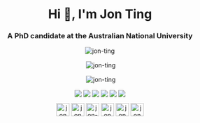 <h1 align="center">Hi 👋, I'm Jon Ting</h1>
<h3 align="center">A PhD candidate at the Australian National University</h3>

<p align="center"> <img src="https://komarev.com/ghpvc/?username=jon-ting" alt="jon-ting" /> </p>

<p align="center">&nbsp;<img align="center" src="https://github-readme-stats.vercel.app/api?username=jon-ting&show_icons=true&theme=github_dark&bg_color=00000000&border_radius=9&rank_icon=github&include_all_commits=true&custom_title=GitHub%20Stats&number_format=long" alt="jon-ting" /></p>

<p align="center">&nbsp;<img align="center" src="https://github-readme-stats.vercel.app/api/top-langs/?username=jon-ting&theme=dark&layout=compact&size_weight=0.2&count_weight=0.8&langs_count=8" alt="jon-ting" /></p>

<p align="center">
<a href="https://github.com/jon-ting/coursera-certifications"><img align="center" src="https://github-readme-stats.vercel.app/api/pin/?username=jon-ting&repo=coursera-certifications&show_owner=true&theme=dark" /></a>
<a href="https://github.com/jon-ting/sphractal"><img align="center" src="https://github-readme-stats.vercel.app/api/pin/?username=jon-ting&repo=sphractal&show_owner=true&theme=dark" /></a>
<a href="https://github.com/jon-ting/futurelearn-certifications"><img align="center" src="https://github-readme-stats.vercel.app/api/pin/?username=jon-ting&repo=futurelearn-certifications&show_owner=true&theme=dark" /></a>
<a href="https://github.com/conda-forge/sphractal-feedstock"><img align="center" src="https://github-readme-stats.vercel.app/api/pin/?username=conda-forge&repo=sphractal-feedstock&show_owner=true&theme=dark" /></a>
<a href="https://github.com/jon-ting/fastbc"><img align="center" src="https://github-readme-stats.vercel.app/api/pin/?username=jon-ting&repo=fastbc&show_owner=true&theme=dark" /></a>
<a href="https://github.com/jon-ting/covdrugsim"><img align="center" src="https://github-readme-stats.vercel.app/api/pin/?username=jon-ting&repo=covdrugsim&show_owner=true&theme=dark" /></a>
</p>

<p align="center">
<a href="https://codepen.io/JonTing" target="blank"><img align="center" src="https://cdn.jsdelivr.net/npm/simple-icons@3.0.1/icons/codepen.svg" alt="jon ting" height="30" width="30" /></a>
<a href="https://twitter.com/JonTingYC" target="blank"><img align="center" src="https://cdn.jsdelivr.net/npm/simple-icons@3.0.1/icons/twitter.svg" alt="jon ting" height="30" width="30" /></a>
<a href="https://linkedin.com/in/jon-ting" target="blank"><img align="center" src="https://cdn.jsdelivr.net/npm/simple-icons@3.0.1/icons/linkedin.svg" alt="jon-ting" height="30" width="30" /></a>
<a href="https://stackoverflow.com/users/jon ting" target="blank"><img align="center" src="https://cdn.jsdelivr.net/npm/simple-icons@3.0.1/icons/stackoverflow.svg" alt="jon ting" height="30" width="30" /></a>
<a href="https://www.kaggle.com/jonting" target="blank"><img align="center" src="https://cdn.jsdelivr.net/npm/simple-icons@3.0.1/icons/kaggle.svg" alt="jon ting" height="30" width="30" /></a>
<a href="https://fb.com/jon ting" target="blank"><img align="center" src="https://cdn.jsdelivr.net/npm/simple-icons@3.0.1/icons/facebook.svg" alt="jon ting" height="30" width="30" /></a>
</p>

